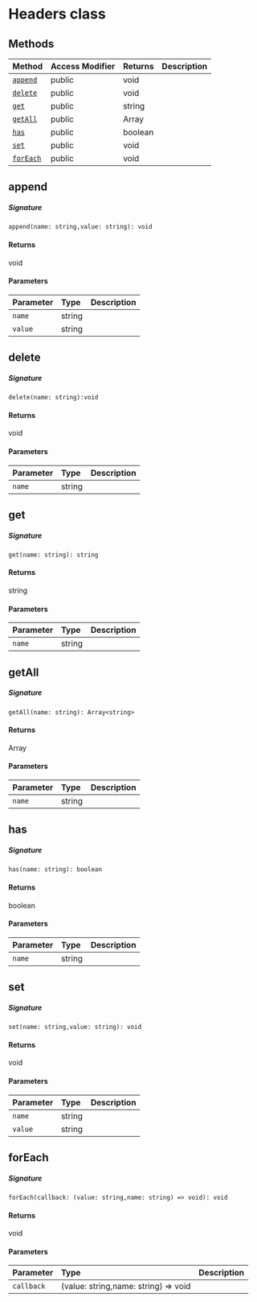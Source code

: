 # Headers class












## Methods

| Method	   | Access Modifier | Returns	| Description|
|:-------------|:----|:-------|:-----------|
|[`append`](#append)     | public | void |  |
|[`delete`](#delete)     | public | void |  |
|[`get`](#get)     | public | string |  |
|[`getAll`](#getall)     | public | Array<string> |  |
|[`has`](#has)     | public | boolean |  |
|[`set`](#set)     | public | void |  |
|[`forEach`](#foreach)     | public | void |  |




## append



##### Signature
`append(name: string,value: string): void`

#### Returns
void

#### Parameters


| Parameter	   | Type    | Description |
|:-------------|:---------------|:------------|
| `name`    | string |  |
| `value`    | string |  |


## delete



##### Signature
`delete(name: string):void`

#### Returns
void

#### Parameters


| Parameter	   | Type    | Description |
|:-------------|:---------------|:------------|
| `name`    | string |  |


## get



##### Signature
`get(name: string): string`

#### Returns
string

#### Parameters


| Parameter	   | Type    | Description |
|:-------------|:---------------|:------------|
| `name`    | string |  |


## getAll



##### Signature
`getAll(name: string): Array<string>`

#### Returns
Array<string>

#### Parameters


| Parameter	   | Type    | Description |
|:-------------|:---------------|:------------|
| `name`    | string |  |


## has



##### Signature
`has(name: string): boolean`

#### Returns
boolean

#### Parameters


| Parameter	   | Type    | Description |
|:-------------|:---------------|:------------|
| `name`    | string |  |


## set



##### Signature
`set(name: string,value: string): void`

#### Returns
void

#### Parameters


| Parameter	   | Type    | Description |
|:-------------|:---------------|:------------|
| `name`    | string |  |
| `value`    | string |  |


## forEach



##### Signature
`forEach(callback: (value: string,name: string) => void): void`

#### Returns
void

#### Parameters


| Parameter	   | Type    | Description |
|:-------------|:---------------|:------------|
| `callback`    | (value: string,name: string) => void |  |

